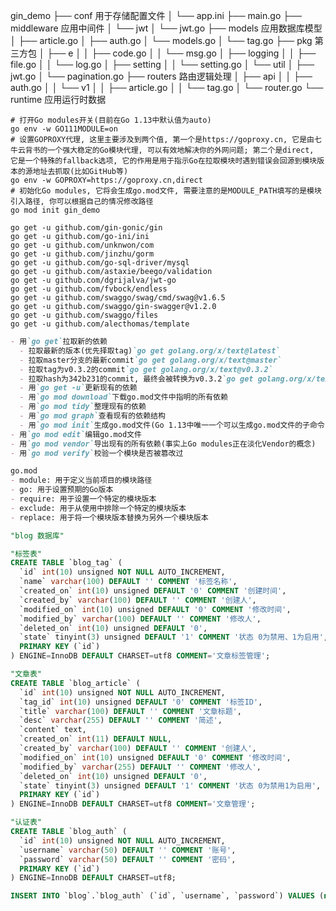 gin_demo
├── conf    用于存储配置文件
│   └── app.ini
├── main.go
├── middleware  应用中间件
│   └── jwt
│       └── jwt.go
├── models  应用数据库模型
│   ├── article.go
│   ├── auth.go
│   └── models.go
│   └── tag.go
├── pkg 第三方包
│   ├── e
│   │   ├── code.go
│   │   └── msg.go
│   ├── logging
│   │   ├── file.go
│   │   └── log.go
│   ├── setting
│   │   └── setting.go
│   └── util
│       ├── jwt.go
│       └── pagination.go
├── routers 路由逻辑处理
│   ├── api
│   │   ├── auth.go
│   │   └── v1
│   │       ├── article.go
│   │       └── tag.go
│   └── router.go
└── runtime 应用运行时数据


```shell
# 打开Go modules开关(目前在Go 1.13中默认值为auto)
go env -w GO111MODULE=on
# 设置GOPROXY代理, 这里主要涉及到两个值, 第一个是https://goproxy.cn, 它是由七牛云背书的一个强大稳定的Go模块代理, 可以有效地解决你的外网问题; 第二个是direct, 它是一个特殊的fallback选项, 它的作用是用于指示Go在拉取模块时遇到错误会回源到模块版本的源地址去抓取(比如GitHub等)
go env -w GOPROXY=https://goproxy.cn,direct
# 初始化Go modules, 它将会生成go.mod文件, 需要注意的是MODULE_PATH填写的是模块引入路径, 你可以根据自己的情况修改路径
go mod init gin_demo

go get -u github.com/gin-gonic/gin
go get -u github.com/go-ini/ini
go get -u github.com/unknwon/com
go get -u github.com/jinzhu/gorm
go get -u github.com/go-sql-driver/mysql
go get -u github.com/astaxie/beego/validation
go get -u github.com/dgrijalva/jwt-go
go get -u github.com/fvbock/endless
go get -u github.com/swaggo/swag/cmd/swag@v1.6.5
go get -u github.com/swaggo/gin-swagger@v1.2.0
go get -u github.com/swaggo/files
go get -u github.com/alecthomas/template
```


```markdown
- 用`go get`拉取新的依赖
  - 拉取最新的版本(优先择取tag)`go get golang.org/x/text@latest`
  - 拉取master分支的最新commit`go get golang.org/x/text@master`
  - 拉取tag为v0.3.2的commit`go get golang.org/x/text@v0.3.2`
  - 拉取hash为342b231的commit, 最终会被转换为v0.3.2`go get golang.org/x/text@342b2e`
  - 用`go get -u`更新现有的依赖
  - 用`go mod download`下载go.mod文件中指明的所有依赖
  - 用`go mod tidy`整理现有的依赖
  - 用`go mod graph`查看现有的依赖结构
  - 用`go mod init`生成go.mod文件(Go 1.13中唯一一个可以生成go.mod文件的子命令)
- 用`go mod edit`编辑go.mod文件
- 用`go mod vendor`导出现有的所有依赖(事实上Go modules正在淡化Vendor的概念)
- 用`go mod verify`校验一个模块是否被篡改过
```


```markdown
go.mod
- module: 用于定义当前项目的模块路径
- go: 用于设置预期的Go版本
- require: 用于设置一个特定的模块版本
- exclude: 用于从使用中排除一个特定的模块版本
- replace: 用于将一个模块版本替换为另外一个模块版本
```


```sql
"blog 数据库"

"标签表"
CREATE TABLE `blog_tag` (
  `id` int(10) unsigned NOT NULL AUTO_INCREMENT,
  `name` varchar(100) DEFAULT '' COMMENT '标签名称',
  `created_on` int(10) unsigned DEFAULT '0' COMMENT '创建时间',
  `created_by` varchar(100) DEFAULT '' COMMENT '创建人',
  `modified_on` int(10) unsigned DEFAULT '0' COMMENT '修改时间',
  `modified_by` varchar(100) DEFAULT '' COMMENT '修改人',
  `deleted_on` int(10) unsigned DEFAULT '0',
  `state` tinyint(3) unsigned DEFAULT '1' COMMENT '状态 0为禁用、1为启用',
  PRIMARY KEY (`id`)
) ENGINE=InnoDB DEFAULT CHARSET=utf8 COMMENT='文章标签管理';

"文章表"
CREATE TABLE `blog_article` (
  `id` int(10) unsigned NOT NULL AUTO_INCREMENT,
  `tag_id` int(10) unsigned DEFAULT '0' COMMENT '标签ID',
  `title` varchar(100) DEFAULT '' COMMENT '文章标题',
  `desc` varchar(255) DEFAULT '' COMMENT '简述',
  `content` text,
  `created_on` int(11) DEFAULT NULL,
  `created_by` varchar(100) DEFAULT '' COMMENT '创建人',
  `modified_on` int(10) unsigned DEFAULT '0' COMMENT '修改时间',
  `modified_by` varchar(255) DEFAULT '' COMMENT '修改人',
  `deleted_on` int(10) unsigned DEFAULT '0',
  `state` tinyint(3) unsigned DEFAULT '1' COMMENT '状态 0为禁用1为启用',
  PRIMARY KEY (`id`)
) ENGINE=InnoDB DEFAULT CHARSET=utf8 COMMENT='文章管理';

"认证表"
CREATE TABLE `blog_auth` (
  `id` int(10) unsigned NOT NULL AUTO_INCREMENT,
  `username` varchar(50) DEFAULT '' COMMENT '账号',
  `password` varchar(50) DEFAULT '' COMMENT '密码',
  PRIMARY KEY (`id`)
) ENGINE=InnoDB DEFAULT CHARSET=utf8;

INSERT INTO `blog`.`blog_auth` (`id`, `username`, `password`) VALUES (null, 'test', 'test123456');
```